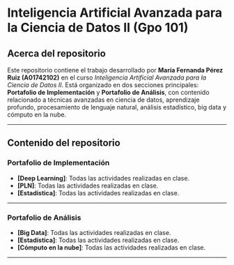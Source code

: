 # Inteligencia Artificial Avanzada para la Ciencia de Datos II (Gpo 101)

## Acerca del repositorio
Este repositorio contiene el trabajo desarrollado por **María Fernanda Pérez Ruiz (A01742102)** en el curso *Inteligencia Artificial Avanzada para la Ciencia de Datos II*. Está organizado en dos secciones principales: **Portafolio de Implementación** y **Portafolio de Análisis**, con contenido relacionado a técnicas avanzadas en ciencia de datos, aprendizaje profundo, procesamiento de lenguaje natural, análisis estadístico, big data y cómputo en la nube.

---

## Contenido del repositorio

### Portafolio de Implementación

- **[Deep Learning]**: Todas las actividades realizadas en clase.
- **[PLN]**: Todas las actividades realizadas en clase.
- **[Estadística]**: Todas las actividades realizadas en clase.

---

### Portafolio de Análisis

- **[Big Data]**: Todas las actividades realizadas en clase.
- **[Estadística]**: Todas las actividades realizadas en clase.
- **[Cómputo en la nube]**: Todas las actividades realizadas en clase.

---

